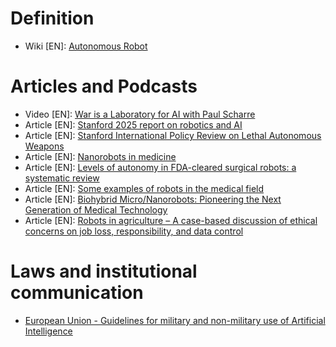 # Definition
- Wiki [EN]: [Autonomous Robot](https://en.wikipedia.org/wiki/Autonomous_robot)

# Articles and Podcasts
- Video [EN]: [War is a Laboratory for AI with Paul Scharre](https://youtu.be/6C_Bw4eZxrE?si=NYPsgSsoXG8hwd8I)
- Article [EN]: [Stanford 2025 report on robotics and AI](https://setr.stanford.edu/technology/robotics/2025)
- Article [EN]: [Stanford International Policy Review on Lethal Autonomous Weapons](https://fsi.stanford.edu/sipr/content/lethal-autonomous-weapons-next-frontier-international-security-and-arms-control)
- Article [EN]: [Nanorobots in medicine](https://www.scivid.ai/post/bringing-nanobots-to-life-with-ai)
- Article [EN]: [Levels of autonomy in FDA-cleared surgical robots: a systematic review](https://www.nature.com/articles/s41746-024-01102-y)
- Article [EN]: [Some examples of robots in the medical field](https://online-engineering.case.edu/blog/medical-robots-making-a-difference)
- Article [EN]: [Biohybrid Micro/Nanorobots: Pioneering the Next Generation of Medical Technology](https://pmc.ncbi.nlm.nih.gov/articles/PMC11650542/)
- Article [EN]: [Robots in agriculture – A case-based discussion of ethical concerns on job loss, responsibility, and data control](https://www.sciencedirect.com/science/article/pii/S2772375524002387)

# Laws and institutional communication
- [European Union - Guidelines for military and non-military use of Artificial Intelligence](https://www.europarl.europa.eu/news/en/press-room/20210114IPR95627/guidelines-for-military-and-non-military-use-of-artificial-intelligence)
